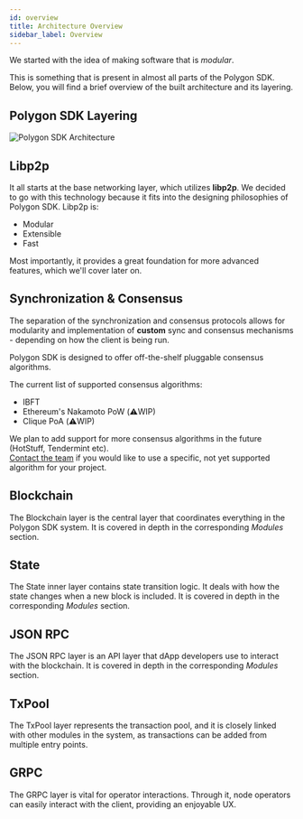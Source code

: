 ```yaml
---
id: overview 
title: Architecture Overview
sidebar_label: Overview
---
```


We started with the idea of making software that is *modular*.

This is something that is present in almost all parts of the Polygon SDK. Below, you will find a brief overview of the
built architecture and its layering.

## Polygon SDK Layering

![Polygon SDK Architecture](/img/Architecture.jpg)

## Libp2p

It all starts at the base networking layer, which utilizes **libp2p**. We decided to go with this technology because it
fits into the designing philosophies of Polygon SDK. Libp2p is:

- Modular
- Extensible
- Fast
  
Most importantly, it provides a great foundation for more advanced features, which we'll cover later on.


## Synchronization & Consensus
The separation of the synchronization and consensus protocols allows for modularity and implementation of **custom** sync and consensus mechanisms - depending on how the client is being run.

Polygon SDK is designed to offer off-the-shelf pluggable consensus algorithms.

The current list of supported consensus algorithms:

* IBFT
* Ethereum's Nakamoto PoW (⚠️WIP)
* Clique PoA (⚠️WIP)

We plan to add support for more consensus algorithms in the future (HotStuff, Tendermint etc).<br /> [Contact the team](mailto:contact@polygon.technology) if you would like to use a specific, not yet supported algorithm for your project.

## Blockchain
The Blockchain layer is the central layer that coordinates everything in the Polygon SDK system. It is covered in depth in the corresponding *Modules* section.

## State
The State inner layer contains state transition logic. It deals with how the state changes when a new block is included. It is covered in depth in the corresponding *Modules* section.

## JSON RPC
The JSON RPC layer is an API layer that dApp developers use to interact with the blockchain. It is covered in depth in the corresponding *Modules* section.

## TxPool
The TxPool layer represents the transaction pool, and it is closely linked with other modules in the system, as transactions can be added from multiple entry points.

## GRPC
The GRPC layer is vital for operator interactions. Through it, node operators can easily interact with the client, providing an enjoyable UX.